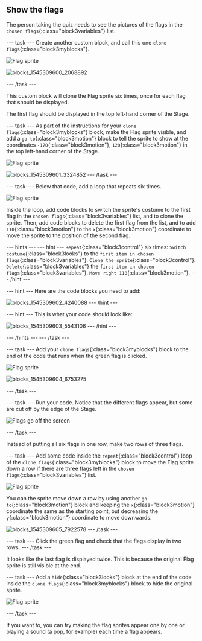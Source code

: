 ## Show the flags

The person taking the quiz needs to see the pictures of the flags in the `chosen flags`{:class="block3variables"} list.

--- task ---
Create another custom block, and call this one `clone flags`{:class="block3myblocks"}.

![Flag sprite](images/flag-sprite.png)

![blocks_1545309600_2068892](images/blocks_1545309600_2068892.png)

--- /task ---

This custom block will clone the Flag sprite six times, once for each flag that should be displayed.

The first flag should be displayed in the top left-hand corner of the Stage.

--- task ---
As part of the instructions for your `clone flags`{:class="block3myblocks"} block, make the Flag sprite visible, and add a `go to`{:class="block3motion"} block to tell the sprite to show at the coordinates `-170`{:class="block3motion"}, `120`{:class="block3motion"} in the top left-hand corner of the Stage.

![Flag sprite](images/flag-sprite.png)

![blocks_1545309601_3324852](images/blocks_1545309601_3324852.png)
--- /task ---

--- task ---
Below that code, add a loop that repeats six times.

![Flag sprite](images/flag-sprite.png)

Inside the loop, add code blocks to switch the sprite's costume to the first flag in the `chosen flags`{:class="block3variables"} list, and to clone the sprite. Then, add code blocks to delete the first flag from the list, and to add `110`{:class="block3motion"} to the `x`{:class="block3motion"} coordinate to move the sprite to the position of the second flag.

--- hints ---
--- hint ---
`Repeat`{:class="block3control"} six times:
`Switch costume`{:class="block3looks"} to the `first item in chosen flags`{:class="block3variables"}.
`Clone the sprite`{:class="block3control"}.
`Delete`{:class="block3variables"} the `first item in chosen flags`{:class="block3variables"}.
`Move right 110`{:class="block3motion"}.
--- /hint ---

--- hint ---
Here are the code blocks you need to add:

![blocks_1545309602_4240088](images/blocks_1545309602_4240088.png)
--- /hint ---

--- hint ---
This is what your code should look like:

![blocks_1545309603_5543106](images/blocks_1545309603_5543106.png)
--- /hint ---

--- /hints ---
--- /task ---

--- task ---
Add your `clone flags`{:class="block3myblocks"} block to the end of the code that runs when the green flag is clicked.

![Flag sprite](images/flag-sprite.png)

![blocks_1545309604_6753275](images/blocks_1545309604_6753275.png)

--- /task ---

--- task ---
Run your code. Notice that the different flags appear, but some are cut off by the edge of the Stage.

![Flags go off the screen](images/flags-off-the-screen.png)

--- /task ---

Instead of putting all six flags in one row, make two rows of three flags.

--- task ---
Add some code inside the `repeat`{:class="block3control"} loop of the `clone flags`{:class="block3myblocks"} block to move the Flag sprite down a row if there are three flags left in the `chosen flags`{:class="block3variables"} list.

![Flag sprite](images/flag-sprite.png)

You can the sprite move down a row by using another `go to`{:class="block3motion"} block and keeping the `x`{:class="block3motion"} coordinate the same as the starting point, but decreasing the `y`{:class="block3motion"} coordinate to move downwards.

![blocks_1545309605_7922578](images/blocks_1545309605_7922578.png)
--- /task ---

--- task ---
Click the green flag and check that the flags display in two rows.
--- /task ---

It looks like the last flag is displayed twice. This is because the original Flag sprite is still visible at the end.

--- task ---
Add a `hide`{:class="block3looks"} block at the end of the code inside the `clone flags`{:class="block3myblocks"} block to hide the original sprite.

![Flag sprite](images/flag-sprite.png)

--- /task ---

If you want to, you can try making the flag sprites appear one by one or playing a sound (a pop, for example) each time a flag appears.
